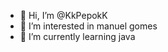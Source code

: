 - 👋 Hi, I’m @KkPepokK
- 👀 I’m interested in manuel gomes
- 🌱 I’m currently learning java

<!---
KkPepokK/KkPepokK is a ✨ special ✨ repository because its `README.md` (this file) appears on your GitHub profile.
You can click the Preview link to take a look at your changes.
--->
